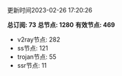 更新时间2023-02-26 17:20:26

**总订阅: 73**
**总节点: 1280**
**有效节点: 469**
- v2ray节点: 282
- ss节点: 121
- trojan节点: 55
- ssr节点: 11
